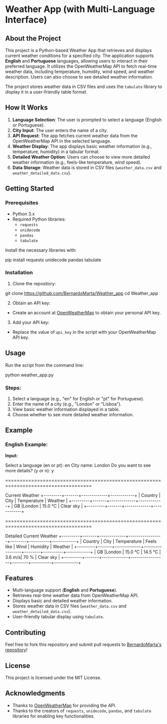# Weather App (with Multi-Language Interface)

## About the Project

This project is a Python-based Weather App that retrieves and displays current weather conditions for a specified city. The application supports **English** and **Portuguese** languages, allowing users to interact in their preferred language. It utilizes the OpenWeatherMap API to fetch real-time weather data, including temperature, humidity, wind speed, and weather description. Users can also choose to see detailed weather information.

The project stores weather data in CSV files and uses the `tabulate` library to display it in a user-friendly table format.

## How It Works

1. **Language Selection**: The user is prompted to select a language (English or Portuguese).
2. **City Input**: The user enters the name of a city.
3. **API Request**: The app fetches current weather data from the OpenWeatherMap API in the selected language.
4. **Weather Display**: The app displays basic weather information (e.g., temperature, humidity) in a tabular format.
5. **Detailed Weather Option**: Users can choose to view more detailed weather information (e.g., feels-like temperature, wind speed).
6. **Data Storage**: Weather data is stored in CSV files (`weather_data.csv` and `weather_detailed_data.csv`).

## Getting Started

### Prerequisites

- Python 3.x
- Required Python libraries:
  - `requests`
  - `unidecode`
  - `pandas`
  - `tabulate`

Install the necessary libraries with:

pip install requests unidecode pandas tabulate

### Installation

1. Clone the repository:
   
git clone https://github.com/BernardoMarta/Weather_app
cd Weather_app


2. Obtain an API key:
- Create an account at [OpenWeatherMap](https://openweathermap.org/) to obtain your personal API key.

3. Add your API key:
- Replace the value of `api_key` in the script with your OpenWeatherMap API key.

## Usage

Run the script from the command line:

python weather_app.py

### Steps:

1. Select a language (e.g., "en" for English or "pt" for Portuguese).
2. Enter the name of a city (e.g., "London" or "Lisboa").
3. View basic weather information displayed in a table.
4. Choose whether to see more detailed weather information.

## Example

### English Example:

**Input:**

Select a language (en or pt): en
City name: London
Do you want to see more details? (y or n): y

====================================================================================

Current Weather
+---------+-------+-------------+------------+
| Country | City  | Temperature | Weather    |
+---------+-------+-------------+------------+
| GB      |London | 15.0 °C     | Clear sky  |
+---------+-------+-------------+------------+

====================================================================================

Detailed Current Weather
+---------+-------+-------------+-----------------+--------+----------+------------+
| Country | City  | Temperature | Feels like      | Wind   | Humidity | Weather    |
+---------+-------+-------------+-----------------+--------+----------+------------+
| GB      |London | 15.0 °C     | 14.5 °C         | 3.6 m/s| 70 %     | Clear sky  |
+---------+-------+-------------+-----------------+--------+----------+------------+


## Features

- Multi-language support (**English** and **Portuguese**).
- Retrieves real-time weather data from OpenWeatherMap API.
- Displays basic and detailed weather information.
- Stores weather data in CSV files (`weather_data.csv` and `weather_detailed_data.csv`).
- User-friendly tabular display using `tabulate`.

## Contributing

Feel free to fork this repository and submit pull requests to [BernardoMarta's repository](https://github.com/BernardoMarta/Weather_app)!

## License

This project is licensed under the MIT License.

## Acknowledgments

- Thanks to [OpenWeatherMap](https://openweathermap.org/) for providing the API.
- Thanks to the creators of `requests`, `unidecode`, `pandas`, and `tabulate` libraries for enabling key functionalities.
